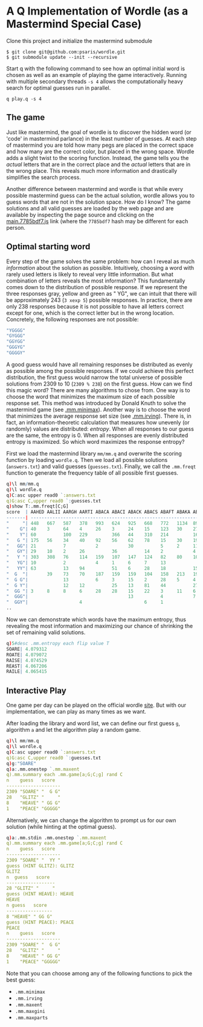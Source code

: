 # A Q Implementation of Wordle (as a Mastermind Special Case)

Clone this project and initialize the mastermind submodule

```
$ git clone git@github.com:psaris/wordle.git
$ git submodule update --init --recursive
```

Start q with the following command to see how an optimal initial word
is chosen as well as an example of playing the game interactively.
Running with multiple secondary threads `-s 4` allows the
computationally heavy search for optimal guesses run in parallel.

`q play.q -s 4`

## The game

Just like mastermind, the goal of wordle is to discover the hidden
word (or 'code' in mastermind parlance) in the least number of
guesses. At each step of mastermind you are told how many pegs are
placed in the correct space and how many are the correct color, but
placed in the wrong space. Wordle adds a slight twist to the scoring
function. Instead, the game tells you the *actual* letters that are in
the correct place and the *actual* letters that are in the wrong
place. This reveals much more information and drastically simplifies
the search process.

Another difference between mastermind and wordle is that while every
possible mastermind guess can be the actual solution, wordle allows
you to guess words that are not in the solution space. How do I know?
The game solutions and all valid guesses are loaded by the web page
and are available by inspecting the page source and clicking on the
[main.7785bdf7.js][main] link (where the `7785bdf7` hash may be
different for each person.

[main]:https://www.nytimes.com/games/wordle/main.7785bdf7.js

## Optimal starting word

Every step of the game solves the same problem: how can I reveal as
much *information* about the solution as possible. Intuitively,
choosing a word with rarely used letters is likely to reveal very
little information. But what combination of letters reveals the most
information? This fundamentally comes down to the distribution of
possible response. If we represent the three responses gray, yellow
and green as " YG", we can intuit that there will be approximately 243
(`3 xexp 5`) possible responses. In practice, there are only 238
responses because it is not possible to have all letters correct
except for one, which is the correct letter but in the wrong location.
Concretely, the following responses are not possible:

```q
"YGGGG"
"GYGGG"
"GGYGG"
"GGGYG"
"GGGGY"
```

A good guess would have all remaining responses be distributed as
evenly as possible among the possible responses. If we could achieve
this perfect distribution, the first guess would narrow the total
universe of possible solutions from 2309 to 10 (`2309 % 238`) on the
first guess. How can we find this magic word? There are many
algorithms to chose from. One way is to choose the word that minimizes
the maximum size of each possible response set. This method was
introduced by Donald Knuth to solve the mastermind game (see
[.mm.minimax][minimax]). Another way is to choose the word that
minimizes the average response set size (see
[.mm.irving][irving]). There is, in fact, an information-theoretic
calculation that measures how unevenly (or randomly) values are
distributed: *entropy*. When all responses to our guess are the same,
the entropy is 0. When all responses are evenly distributed entropy is
maximized. So which word maximizes the response entropy?

[minimax]:https://github.com/psaris/mm/blob/6f647a2d6835638ede14cd948882ffba6930058c/mm.q#L31
[irving]:https://github.com/psaris/mm/blob/6f647a2d6835638ede14cd948882ffba6930058c/mm.q#L32

First we load the mastermind library `mm/mm.q` and overwrite the
scoring function by loading `wordle.q`.  Then we load all possible
solutions (`answers.txt`) and valid guesses (`guesses.txt`). Finally,
we call the `.mm.freqt` function to generate the frequency table of
all possible first guesses.

```q
q)\l mm/mm.q
q)\l wordle.q
q)C:asc upper read0 `:answers.txt
q)G:asc C,upper read0 `:guesses.txt
q)show T:.mm.freqt[C;G]
score  | AAHED AALII AARGH AARTI ABACA ABACI ABACK ABACS ABAFT ABAKA ABAMP ABAND ABASE ABASH ABAS..
-------| ----------------------------------------------------------------------------------------..
"     "| 448   667   587   378   993   624   925   668   772   1134  896   753   422   702   805 ..
"    G"| 40    3     64    4     26    3     24    15    123   30    27    49    151   66    34  ..
"    Y"| 60          100   229         366   44    310   214         164   124   297   102   31  ..
"   G "| 175   56    34    40    92    56    62    78    15    30    19    87    45    72    92  ..
"   GG"| 21          7           2           30          5     2     11    12    33    10    3   ..
"   GY"| 29    10    2     26          36          14    2           4     6     17    13        ..
"   Y "| 303   308   76    114   159   107   147   124   82    80    108   184   158   235   237 ..
"   YG"| 10          2           4     1     6     7     13                5     49    5     23  ..
"   YY"| 63          13    94          51    6     28    18          15    24    72    39    19  ..
"  G  "|       39    73    70    187   159   159   104   158   213   195   180   80    117   124 ..
"  G G"|             13          6     3     15    2     28    5     4     9     38    11    18  ..
"  G Y"|             12    12          25    13    81    44          27    17    31    21    7   ..
"  GG "| 3     8     8     6     28    28    15    22    3     11    6     25    23    19    32  ..
"  GGG"|                                     13          4           7     3     6     11    1   ..
"  GGY"|                   4                       6     1                 1     4     3         ..
..
```

Now we can demonstrate which words have the maximum entropy, thus
revealing the most information and maximizing our chance of shrinking
the set of remaining valid solutions.

```q
q)5#desc .mm.entropy each flip value T
SOARE| 4.079312
ROATE| 4.079072
RAISE| 4.074529
REAST| 4.067206
RAILE| 4.065415
```

## Interactive Play

One game per day can be played on the official wordle
[site][wordle]. But with our implementation, we can play as many times
as we want.

[wordle]:https://www.nytimes.com/games/wordle/index.html

After loading the library and word list, we can define our first guess
`g`, algorithm `a` and let the algorithm play a random game.

```q
q)\l mm/mm.q
q)\l wordle.q
q)C:asc upper read0 `:answers.txt
q)G:asc C,upper read0 `:guesses.txt
q)g:"SOARE"
q)a:.mm.onestep `.mm.maxent
q).mm.summary each .mm.game[a;G;C;g] rand C
n    guess   score  
--------------------
2309 "SOARE" "  G G"
28   "GLITZ" "     "
8    "HEAVE" " GG G"
1    "PEACE" "GGGGG"
```

Alternatively, we can change the algorithm to prompt us for our own
solution (while hinting at the optimal guess).

```q
q)a:.mm.stdin .mm.onestep `.mm.maxent
q).mm.summary each .mm.game[a;G;C;g] rand C
n    guess   score  
--------------------
2309 "SOARE" "  YY "
guess (HINT GLITZ): GLITZ
GLITZ
n  guess   score  
------------------
28 "GLITZ" "     "
guess (HINT HEAVE): HEAVE
HEAVE
n guess   score  
-----------------
8 "HEAVE" " GG G"
guess (HINT PEACE): PEACE
PEACE
n    guess   score  
--------------------
2309 "SOARE" "  G G"
28   "GLITZ" "     "
8    "HEAVE" " GG G"
1    "PEACE" "GGGGG"
```

Note that you can choose among any of the following functions to pick
the best guess:
- `.mm.minimax`
- `.mm.irving`
- `.mm.maxent`
- `.mm.maxgini`
- `.mm.maxparts`
